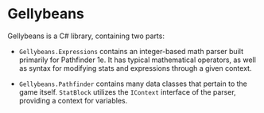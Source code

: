 # Gellybeans

Gellybeans is a C# library, containing two parts:

- `Gellybeans.Expressions` contains an integer-based math parser built primarily for Pathfinder 1e. It has typical mathematical operators, as well as syntax for modifying stats and expressions through a given context.

- `Gellybeans.Pathfinder` contains many data classes that pertain to the game itself. `StatBlock` utilizes the `IContext` interface of the parser, providing a context for variables.
